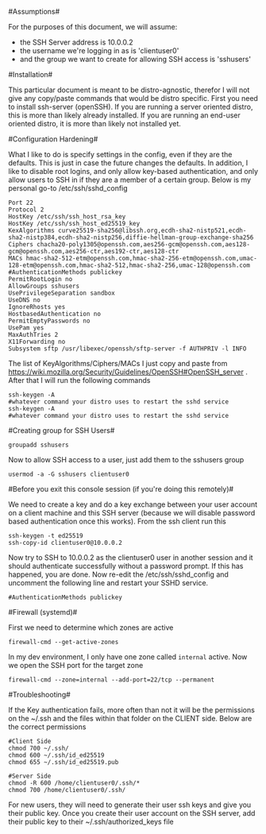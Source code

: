 #Assumptions#

For the purposes of this document, we will assume:

* the SSH Server address is 10.0.0.2
* the username we're logging in as is 'clientuser0'
* and the group we want to create for allowing SSH access is 'sshusers'

#Installation#

This particular document is meant to be distro-agnostic, therefor I will not give any copy/paste commands that would be distro specific. First you need to install ssh-server (openSSH). If you are running a server oriented distro, this is more than likely already installed. If you are running an end-user oriented distro, it is more than likely not installed yet.

#Configuration Hardening#

What I like to do is specify settings in the config, even if they are the defaults. This is just in case the future changes the defaults. In addition, I like to disable root logins, and only allow key-based authentication, and only allow users to SSH in if they are a member of a certain group. Below is my personal go-to /etc/ssh/sshd_config
```
Port 22
Protocol 2
HostKey /etc/ssh/ssh_host_rsa_key
HostKey /etc/ssh/ssh_host_ed25519_key
KexAlgorithms curve25519-sha256@libssh.org,ecdh-sha2-nistp521,ecdh-sha2-nistp384,ecdh-sha2-nistp256,diffie-hellman-group-exchange-sha256
Ciphers chacha20-poly1305@openssh.com,aes256-gcm@openssh.com,aes128-gcm@openssh.com,aes256-ctr,aes192-ctr,aes128-ctr
MACs hmac-sha2-512-etm@openssh.com,hmac-sha2-256-etm@openssh.com,umac-128-etm@openssh.com,hmac-sha2-512,hmac-sha2-256,umac-128@openssh.com
#AuthenticationMethods publickey
PermitRootLogin no
AllowGroups sshusers
UsePrivilegeSeparation sandbox
UseDNS no
IgnoreRhosts yes
HostbasedAuthentication no
PermitEmptyPasswords no
UsePam yes
MaxAuthTries 2
X11Forwarding no
Subsystem sftp /usr/libexec/openssh/sftp-server -f AUTHPRIV -l INFO
```

The list of KeyAlgorithms/Ciphers/MACs I just copy and paste from https://wiki.mozilla.org/Security/Guidelines/OpenSSH#OpenSSH_server . After that I will run the following commands

```
ssh-keygen -A
#whatever command your distro uses to restart the sshd service
ssh-keygen -A
#whatever command your distro uses to restart the sshd service
```

#Creating group for SSH Users#

```
groupadd sshusers
```

Now to allow SSH access to a user, just add them to the sshusers group
```
usermod -a -G sshusers clientuser0
```

#Before you exit this console session (if you're doing this remotely)#

We need to create a key and do a key exchange between your user account on a client machine and this SSH server (because we will disable password based authentication once this works). From the ssh client run this
```
ssh-keygen -t ed25519
ssh-copy-id clientuser0@10.0.0.2
```

Now try to SSH to 10.0.0.2 as the clientuser0 user in another session and it should authenticate successfully without a password prompt. If this has happened, you are done. Now re-edit the /etc/ssh/sshd_config and uncomment the following line and restart your SSHD service.
```
#AuthenticationMethods publickey
```

#Firewall (systemd)#

First we need to determine which zones are active
```
firewall-cmd --get-active-zones
```
In my dev environment, I only have one zone called `internal` active. Now we open the SSH port for the target zone
```
firewall-cmd --zone=internal --add-port=22/tcp --permanent
```

#Troubleshooting#

If the Key authentication fails, more often than not it will be the permissions on the ~/.ssh and the files within that folder on the CLIENT side. Below are the correct permissions
```
#Client Side
chmod 700 ~/.ssh/
chmod 600 ~/.ssh/id_ed25519
chmod 655 ~/.ssh/id_ed25519.pub

#Server Side
chmod -R 600 /home/clientuser0/.ssh/*
chmod 700 /home/clientuser0/.ssh/
```

For new users, they will need to generate their user ssh keys and give you their public key. Once you create their user account on the SSH server, add their public key to their ~/.ssh/authorized_keys file
